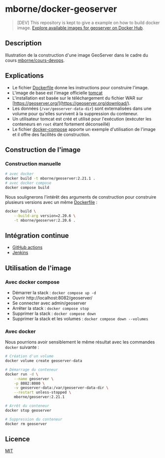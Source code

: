 
# mborne/docker-geoserver

> [DEV] This repository is kept to give a example on how to build docker image. [Explore available images for geoserver on Docker Hub](https://hub.docker.com/search?q=geoserver).

## Description

Illustration de la construction d'une image GeoServer dans le cadre du cours [mborne/cours-devops](https://github.com/mborne/cours-devops#readme).

## Explications

* Le fichier [Dockerfile](Dockerfile) donne les instructions pour construire l'image.
* L'image de base est l'image officielle [tomcat](https://hub.docker.com/_/tomcat)
* L'installation est basée sur le téléchargement du fichier WAR sur [https://geoserver.org/](https://geoserver.org/download/).
* Les données (`/var/geoserver-data-dir`) sont externalisées dans une volume pour qu'elles survivent à la suppression du conteneur.
* Un utilisateur tomcat est créé et utilisé pour l'exécution (exécuter les conteneurs en `root` étant fortement déconseillé)
* Le fichier [docker-compose](docker-compose.yml) apporte un exemple d'utilisation de l'image et il offre des facilités de construction.

## Construction de l'image

### Construction manuelle

```bash
# avec docker
docker build -t mborne/geoserver:2.21.1 .
# avec docker compose
docker compose build
```

Nous soulignerons l'intérêt des arguments de construction pour construire plusieurs versions avec un même [Dockerfile](Dockerfile) :

```bash
docker build \
    --build-arg version=2.20.6 \
    -t mborne/geoserver:2.20.6 .
```


## Intégration continue

* [GitHub actions](docs/ci-github-actions.md)
* [Jenkins](docs/ci-jenkins.md)

## Utilisation de l'image

### Avec docker compose

* Démarrer la stack : `docker compose up -d`
* Ouvrir http://localhost:8082/geoserver/
* Se connecter avec admin/geoserver
* Arrêter la stack : `docker compose stop`
* Supprimer la stack : `docker compose down`
* Supprimer la stack et les volumes : `docker compose down --volumes`

### Avec docker

Nous pourrions avoir sensiblement le même résultat avec les commandes `docker` suivante :

```bash
# Création d'un volume
docker volume create geoserver-data

# Démarrage du conteneur
docker run -d \
    --name geoserver \
    -p 8082:8080 \
    -v geoserver-data:/var/geoserver-data-dir \
    --restart unless-stopped \
    mborne/geoserver:2.21.1

# Arrêt du conteneur
docker stop geoserver

# Suppression du conteneur
docker rm geoserver
```

## Licence

[MIT](LICENSE)
